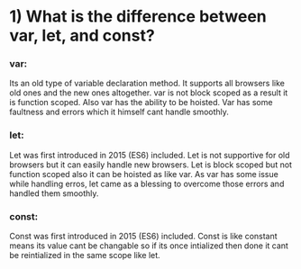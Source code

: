 <h1>1) What is the difference between var, let, and const?</h1>
<quote>
  <h3>var:</h3> Its an old type of variable declaration method. It supports all browsers like old ones and the new ones altogether. var is not block scoped as a result it is function scoped. Also var has the ability to be hoisted. Var has some faultness and errors which it himself cant handle smoothly.
  <br>
  <h3>let:</h3>  Let was first introduced in 2015 (ES6) included. Let is not supportive for old browsers but it can easily handle new browsers. Let is block scoped but not function scoped also it can be hoisted as like var. As var has some issue while handling erros, let came as a blessing to overcome those errors and handled them smoothly.
   <br>
  <h3>const:</h3>  Const was first introduced in 2015 (ES6) included. Const is like constant means its value cant be changable so if its once intialized then done it cant be reintialized in the same scope like let.
</quote>
